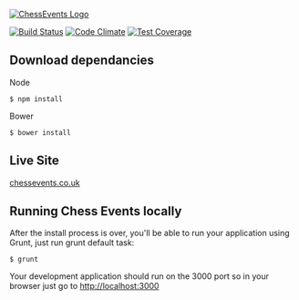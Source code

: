 [![ChessEvents Logo](http://www.chessevents.co.uk/modules/core/img/brand/logo-wide.png)](http://www.chessevents.co.uk)

[![Build Status](https://travis-ci.org/ChessEvents/App.svg?branch=master)](https://travis-ci.org/ChessEvents/App)
[![Code Climate](https://codeclimate.com/github/ChessEvents/App/badges/gpa.svg)](https://codeclimate.com/github/ChessEvents/App)
[![Test Coverage](https://codeclimate.com/github/ChessEvents/App/badges/coverage.svg)](https://codeclimate.com/github/ChessEvents/App/coverage)

## Download dependancies
Node
```
$ npm install
```
Bower

```
$ bower install
```

## Live Site

[chessevents.co.uk](http://www.chessevents.co.uk)

## Running Chess Events locally
After the install process is over, you'll be able to run your application using Grunt, just run grunt default task:

```
$ grunt
```

Your development application should run on the 3000 port so in your browser just go to [http://localhost:3000](http://localhost:3000)
                            
